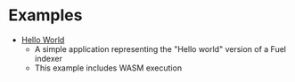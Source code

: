 # Examples

- [Hello World](./hello-indexer.md)
  - A simple application representing the "Hello world" version of a Fuel indexer
  - This example includes WASM execution
